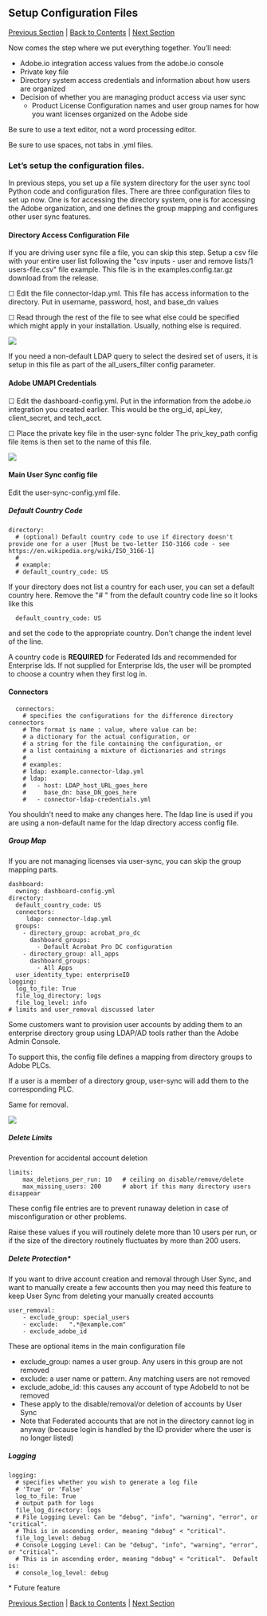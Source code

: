 ## Setup Configuration Files


[Previous Section](install_sync.md) | [Back to Contents](Contents.md) |  [Next Section](test_run.md)


Now comes the step where we put everything together.  You’ll need:

- Adobe.io integration access values from the adobe.io console
- Private key file
- Directory system access credentials and information about how users are organized
- Decision of whether you are managing product access via user sync
  - Product License Configuration names and user group names for how you want licenses organized on the Adobe side

Be sure to use a text editor, not a word processing editor.

Be sure to use spaces, not tabs in .yml files.


### Let’s setup the configuration files.

In previous steps, you set up a file system directory for the user sync tool Python code and configuration files.  There are three configuration files to set up now.  One is for accessing the directory system, one is for accessing the Adobe organization, and one defines the group mapping and configures other user sync features. 

#### Directory Access Configuration File

If you are driving user sync file a file, you can skip this step.  Setup a csv file with your entire user list following the "csv inputs - user and remove lists/1 users-file.csv" file example.  This file is in the examples.config.tar.gz download from the release.

&#9744; Edit the file connector-ldap.yml.  This file has access information to the directory.  Put in username, password, host, and base_dn values

&#9744; Read through the rest of the file to see what else could be specified which might apply in your installation.  Usually, nothing else is required.

![](images/setup_config_directory.png)

If you need a non-default LDAP query to select the desired set of users, it is setup in this file as part of the all\_users\_filter config parameter.


#### Adobe UMAPI Credentials 

&#9744; Edit the dashboard-config.yml.  Put in the information from the adobe.io integration you created earlier.  This would be the org\_id, api\_key, client\_secret, and tech\_acct.

&#9744; Place the private key file in the user-sync folder The priv\_key\_path config file items is then set to the name of this file.

![](images/setup_config_umapi.png)

#### Main User Sync config file 

Edit the user-sync-config.yml file.

##### Default Country Code

	directory:
	  # (optional) Default country code to use if directory doesn't provide one for a user [Must be two-letter ISO-3166 code - see https://en.wikipedia.org/wiki/ISO_3166-1]
	  #
	  # example:
	  # default_country_code: US

If your directory does not list a country for each user, you can set a default country here.  Remove the "# " from the default country code line so it looks like this

	  default_country_code: US

and set the code to the appropriate country.  Don't change the indent level of the line.

A country code is **REQUIRED** for Federated Ids and recommended for Enterprise Ids.  If not supplied for Enterprise Ids, the user will be prompted to choose a country when they first log in.

#### Connectors

	  connectors:
	    # specifies the configurations for the difference directory connectors
	    # The format is name : value, where value can be:
	    # a dictionary for the actual configuration, or 
	    # a string for the file containing the configuration, or
	    # a list containing a mixture of dictionaries and strings
	    #
	    # examples:   
	    # ldap: example.connector-ldap.yml
	    # ldap: 
	    #   - host: LDAP_host_URL_goes_here
	    #     base_dn: base_DN_goes_here
	    #   - connector-ldap-credentials.yml

You shouldn't need to make any changes here.  The ldap line is used if you are using a non-default name for the ldap directory access config file.

##### Group Map

If you are not managing licenses via user-sync, you can skip the group mapping parts.

	dashboard:
	  owning: dashboard-config.yml
	directory:
	  default_country_code: US
	  connectors:
	     ldap: connector-ldap.yml
	  groups:
	    - directory_group: acrobat_pro_dc
	      dashboard_groups: 
	        - Default Acrobat Pro DC configuration
	    - directory_group: all_apps
	      dashboard_groups:
	        - All Apps
	  user_identity_type: enterpriseID
	logging:
	  log_to_file: True
	  file_log_directory: logs
	  file_log_level: info
	# limits and user_removal discussed later



Some customers want to provision user accounts by adding them to an enterprise directory group using LDAP/AD tools rather than the Adobe Admin Console.

To support this, the config file defines a mapping from directory groups to Adobe PLCs.

If a user is a member of a directory group, user-sync will add them to the corresponding PLC.

Same for removal.

![](images/setup_config_group_map.png)

##### Delete Limits 

Prevention for accidental account deletion

	limits:
	    max_deletions_per_run: 10   # ceiling on disable/remove/delete
	    max_missing_users: 200      # abort if this many directory users disappear

These config file entries are to prevent runaway deletion in case of misconfiguration or other problems.

Raise these values if you will routinely delete more than 10 users per run, or if the size of the directory routinely fluctuates by more than 200 users.

##### Delete Protection*

If you want to drive account creation and removal through User Sync, and want to manually create a few accounts then you may need this feature to keep User Sync from deleting your manually created accounts

	user_removal:
	    - exclude_group: special_users   
	    - exclude:   ".*@example.com"   
	    - exclude_adobe_id              

These are optional items in the main configuration file
- exclude_group: names a user group.  Any users in this group are not removed
- exclude: a user name or pattern.  Any matching users are not removed
- exclude_adobe_id:  this causes any account of type AdobeId to not be removed
- These apply to the disable/removal/or deletion of accounts by User Sync
- Note that Federated accounts that are not in the directory cannot log in anyway (because login is handled by the ID provider where the user is no longer listed)

##### Logging

	logging:
	  # specifies whether you wish to generate a log file
	  # 'True' or 'False'
	  log_to_file: True
	  # output path for logs
	  file_log_directory: logs
	  # File Logging Level: Can be "debug", "info", "warning", "error", or "critical".  
	  # This is in ascending order, meaning "debug" < "critical".
	  file_log_level: debug
	  # Console Logging Level: Can be "debug", "info", "warning", "error", or "critical".  
	  # This is in ascending order, meaning "debug" < "critical".  Default is:
	  # console_log_level: debug




\*  Future feature

[Previous Section](install_sync.md) | [Back to Contents](Contents.md) |  [Next Section](test_run.md)
